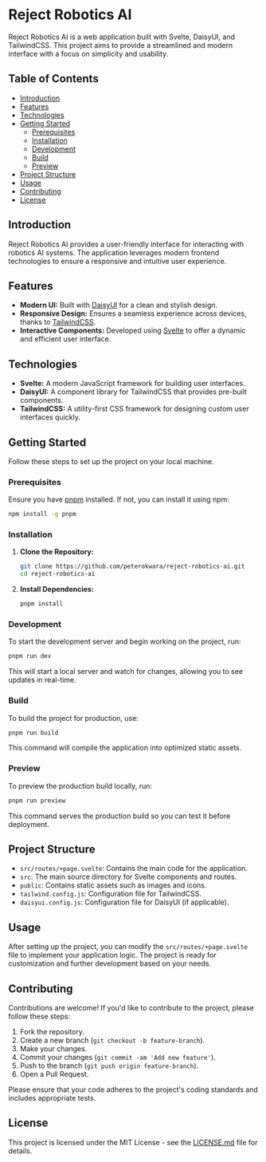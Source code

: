 # Reject Robotics AI

Reject Robotics AI is a web application built with Svelte, DaisyUI, and TailwindCSS. This project aims to provide a streamlined and modern interface with a focus on simplicity and usability.

## Table of Contents

- [Introduction](#introduction)
- [Features](#features)
- [Technologies](#technologies)
- [Getting Started](#getting-started)
  - [Prerequisites](#prerequisites)
  - [Installation](#installation)
  - [Development](#development)
  - [Build](#build)
  - [Preview](#preview)
- [Project Structure](#project-structure)
- [Usage](#usage)
- [Contributing](#contributing)
- [License](#license)

## Introduction

Reject Robotics AI provides a user-friendly interface for interacting with robotics AI systems. The application leverages modern frontend technologies to ensure a responsive and intuitive user experience.

## Features

- **Modern UI:** Built with [DaisyUI](https://daisyui.com/) for a clean and stylish design.
- **Responsive Design:** Ensures a seamless experience across devices, thanks to [TailwindCSS](https://tailwindcss.com/).
- **Interactive Components:** Developed using [Svelte](https://svelte.dev/) to offer a dynamic and efficient user interface.

## Technologies

- **Svelte:** A modern JavaScript framework for building user interfaces.
- **DaisyUI:** A component library for TailwindCSS that provides pre-built components.
- **TailwindCSS:** A utility-first CSS framework for designing custom user interfaces quickly.

## Getting Started

Follow these steps to set up the project on your local machine.

### Prerequisites

Ensure you have [pnpm](https://pnpm.io/) installed. If not, you can install it using npm:

```bash
npm install -g pnpm
```

### Installation

1. **Clone the Repository:**

   ```bash
   git clone https://github.com/peterokwara/reject-robotics-ai.git
   cd reject-robotics-ai
   ```

2. **Install Dependencies:**

   ```bash
   pnpm install
   ```

### Development

To start the development server and begin working on the project, run:

```bash
pnpm run dev
```

This will start a local server and watch for changes, allowing you to see updates in real-time.

### Build

To build the project for production, use:

```bash
pnpm run build
```

This command will compile the application into optimized static assets.

### Preview

To preview the production build locally, run:

```bash
pnpm run preview
```

This command serves the production build so you can test it before deployment.

## Project Structure

- `src/routes/+page.svelte`: Contains the main code for the application.
- `src`: The main source directory for Svelte components and routes.
- `public`: Contains static assets such as images and icons.
- `tailwind.config.js`: Configuration file for TailwindCSS.
- `daisyui.config.js`: Configuration file for DaisyUI (if applicable).

## Usage

After setting up the project, you can modify the `src/routes/+page.svelte` file to implement your application logic. The project is ready for customization and further development based on your needs.

## Contributing

Contributions are welcome! If you'd like to contribute to the project, please follow these steps:

1. Fork the repository.
2. Create a new branch (`git checkout -b feature-branch`).
3. Make your changes.
4. Commit your changes (`git commit -am 'Add new feature'`).
5. Push to the branch (`git push origin feature-branch`).
6. Open a Pull Request.

Please ensure that your code adheres to the project's coding standards and includes appropriate tests.

## License

This project is licensed under the MIT License - see the [LICENSE.md](LICENSE.md) file for details.